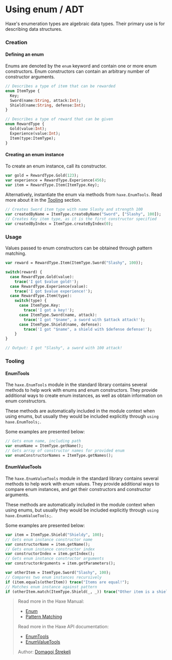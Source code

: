 [tags]: / "enum"

# Using enum / ADT

Haxe's enumeration types are algebraic data types. Their primary use is for describing data structures.

### Creation

#### Defining an enum

Enums are denoted by the `enum` keyword and contain one or more enum constructors. Enum constructors can contain an arbitrary number of constructor arguments.

```haxe
// Describes a type of item that can be rewarded
enum ItemType {
  Key;
  Sword(name:String, attack:Int);
  Shield(name:String, defense:Int);
}

// Describes a type of reward that can be given
enum RewardType {
  Gold(value:Int);
  Experience(value:Int);
  Item(type:ItemType);
}
```

#### Creating an enum instance

To create an enum instance, call its constructor.

```haxe
var gold = RewardType.Gold(123);
var experience = RewardType.Experience(456);
var item = RewardType.Item(ItemType.Key);
```

Alternatively, instantiate the enum via methods from `haxe.EnumTools`. Read more about it in the [Tooling](#enumtools) section.

```haxe
// Creates Sword item type with name Slashy and strength 100
var createdByName = ItemType.createByName("Sword", ["Slashy", 100]);
// Creates Key item type, as it is the first constructor specified
var createdByIndex = ItemType.createByIndex(0);
``` 

###  Usage

Values passed to enum constructors can be obtained through pattern matching.

```haxe
var reward = RewardType.Item(ItemType.Sword("Slashy", 100));

switch(reward) {
  case RewardType.Gold(value):
    trace('I got $value gold!');
  case RewardType.Experience(value):
    trace('I got $value experience!');
  case RewardType.Item(type):
    switch(type) {
      case ItemType.Key:
        trace('I got a key!');
      case ItemType.Sword(name, attack):
        trace('I got "$name", a sword with $attack attack!');
      case ItemType.Shield(name, defense):
        trace('I got "$name", a shield with $defense defense!');
    }
}

// Output: I got "Slashy", a sword with 100 attack!
```

### Tooling

#### EnumTools

The `haxe.EnumTools` module in the standard library contains several methods to help work with enums and enum constructors. They provide additional ways to create enum instances, as well as obtain information on enum constructors.

These methods are automatically included in the module context when using enums, but usually they would be included explicitly through `using haxe.EnumTools;`.

Some examples are presented below:

```haxe
// Gets enum name, including path
var enumName = ItemType.getName();
// Gets array of constructor names for provided enum
var enumConstructorNames = ItemType.getNames();
```

#### EnumValueTools

The `haxe.EnumValueTools` module in the standard library contains several methods to help work with enum values. They provide additional ways to compare enum instances, and get their constructors and constructor arguments.

These methods are automatically included in the module context when using enums, but usually they would be included explicitly through `using haxe.EnumValueTools;`.

Some examples are presented below:

```haxe
var item = ItemType.Shield("Shieldy", 100);
// Gets enum instance constructor name
var constructorName = item.getName();
// Gets enum instance constructor index
var constructorIndex = item.getIndex();
// Gets enum instance constructor arguments
var constructorArguments = item.getParameters();

var otherItem = ItemType.Sword("Slashy", 100);
// Compares two enum instances recursively
if (item.equals(otherItem)) trace("Items are equal!");
// Matches enum instance against pattern
if (otherItem.match(ItemType.Shield(_, _)) trace("Other item is a shield!"));
```

> Read more in the Haxe Manual:
> 
> * [Enum](https://haxe.org/manual/types-enum-instance.html)
> * [Pattern Matching](https://haxe.org/manual/lf-pattern-matching.html)
>
> Read more in the Haxe API documentation:
> 
> * [EnumTools](http://api.haxe.org/haxe/EnumTools.html)
> * [EnumValueTools](http://api.haxe.org/haxe/EnumValueTools.html)
>
> Author: [Domagoj Štrekelj](https://github.com/dstrekelj)
